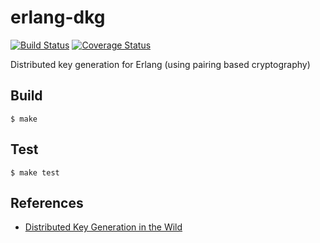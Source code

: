erlang-dkg
=====
[![Build Status](https://travis-ci.org/helium/erlang-dkg.svg?branch=master)](https://travis-ci.org/helium/erlang-dkg)
[![Coverage Status](https://coveralls.io/repos/github/helium/erlang-dkg/badge.svg?branch=master)](https://coveralls.io/github/helium/erlang-dkg?branch=master)

Distributed key generation for Erlang (using pairing based cryptography)

Build
-----

    $ make

Test
-----

    $ make test

References
-----

* [Distributed Key Generation in the Wild](https://eprint.iacr.org/2012/377.pdf)
